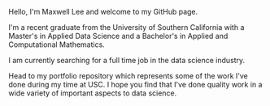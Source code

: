 Hello, I'm Maxwell Lee and welcome to my GitHub page. 

I'm a recent graduate from the University of Southern California with a Master's in Applied Data Science and a Bachelor's in Applied and Computational Mathematics. 

I am currently searching for a full time job in the data science industry. 

Head to my portfolio repository which represents some of the work I've done during my time at USC. I hope you find that I've done quality work in a wide variety of important aspects to data science.
